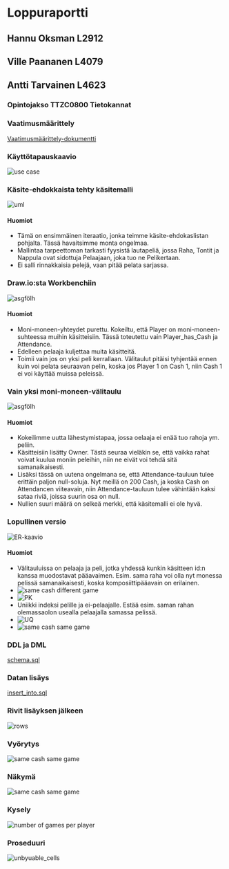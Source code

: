 # Loppuraportti

## Hannu Oksman L2912

## Ville Paananen L4079

## Antti Tarvainen L4623

### Opintojakso TTZC0800 Tietokannat

### Vaatimusmäärittely

[Vaatimusmäärittely-dokumentti](/Vaatimusmäärittely)

### Käyttötapauskaavio

![use case](../Images/ttos0300_use_case.png)

### Käsite-ehdokkaista tehty käsitemalli

![uml](../Images/monopoliuml.png)

#### Huomiot
* Tämä on ensimmäinen iteraatio, jonka teimme käsite-ehdokaslistan pohjalta. Tässä havaitsimme monta ongelmaa.
* Mallintaa tarpeettoman tarkasti fyysistä lautapeliä, jossa Raha, Tontit ja Nappula ovat sidottuja Pelaajaan, joka tuo ne Pelikertaan.
* Ei salli rinnakkaisia pelejä, vaan pitää pelata sarjassa.

### Draw.io:sta Workbenchiin

![asgfölh](../Images/monopoliasgfölh.PNG)

#### Huomiot
* Moni-moneen-yhteydet purettu. Kokeiltu, että Player on moni-moneen-suhteessa muihin käsitteisiin. Tässä toteutettu vain Player_has_Cash ja Attendance.
* Edelleen pelaaja kuljettaa muita käsitteitä.
* Toimii vain jos on yksi peli kerrallaan. Välitaulut pitäisi tyhjentää ennen kuin voi pelata seuraavan pelin, koska jos Player 1 on Cash 1, niin Cash 1 ei voi käyttää muissa peleissä.

### Vain yksi moni-moneen-välitaulu

![asgfölh](../Images/monopoliumlmysql.PNG)

#### Huomiot
* Kokeilimme uutta lähestymistapaa, jossa oelaaja ei enää tuo rahoja ym. peliin.
* Käsitteisiin lisätty Owner. Tästä seuraa vieläkin se, että vaikka rahat voivat kuulua moniin peleihin, niin ne eivät voi tehdä sitä samanaikaisesti.
* Lisäksi tässä on uutena ongelmana se, että Attendance-tauluun tulee erittäin paljon null-soluja. Nyt meillä on 200 Cash, ja koska Cash on Attendancen viiteavain, niin Attendance-tauluun tulee vähintään kaksi sataa riviä, joissa suurin osa on null.
* Nullien suuri määrä on selkeä merkki, että käsitemalli ei ole hyvä.

### Lopullinen versio

![ER-kaavio](../Images/monopolifinal.PNG)

#### Huomiot
* Välitauluissa on pelaaja ja peli, jotka yhdessä kunkin käsitteen id:n kanssa muodostavat pääavaimen. Esim. sama raha voi olla nyt monessa pelissä samanaikaisesti, koska komposiittipääavain on erilainen.
* ![same cash different game](../Images/same_cash_different_game.PNG)
* ![PK](../Images/phc_pk.PNG)
* Uniikki indeksi pelille ja ei-pelaajalle. Estää esim. saman rahan olemassaolon usealla pelaajalla samassa pelissä.
* ![UQ](../Images/phc_i.PNG)
* ![same cash same game](../Images/same_cash_same_game_error.PNG)

### DDL ja DML

[schema.sql](../SQLmaterials/schema.sql)

### Datan lisäys

[insert_into.sql](../SQLmaterials/insert_into.sql)

### Rivit lisäyksen jälkeen

![rows](../Images/nbr_of_table_rows.PNG)

### Vyörytys

![same cash same game](../Images/on_update_toimii.png)

### Näkymä

![same cash same game](../Images/create_view.PNG)


### Kysely

![number of games per player](../Images/games_per_player.PNG)

### Proseduuri

![unbyuable_cells](../Images/delimiter.PNG)
